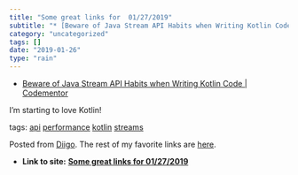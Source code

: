 ```yaml
---
title: "Some great links for  01/27/2019"
subtitle: "* [Beware of Java Stream API Habits when Writing Kotlin Code | Codementor](<https://www.codementor.i..."
category: "uncategorized"
tags: []
date: "2019-01-26"
type: "rain"
---
```

* [Beware of Java Stream API Habits when Writing Kotlin Code | Codementor](<https://www.codementor.io/pivovarit/beware-of-java-stream-api-habits-when-writing-kotlin-code-qrop4ymdc?utm_content=posts&utm_source=sendgrid&utm_medium=email&utm_term=post-qrop4ymdc&utm_campaign=newsletter20190102>)

I’m starting to love Kotlin!

tags: [api](<https://www.diigo.com/user/pitosalas/api>)
[performance](<https://www.diigo.com/user/pitosalas/performance>)
[kotlin](<https://www.diigo.com/user/pitosalas/kotlin>)
[streams](<https://www.diigo.com/user/pitosalas/streams>)

Posted from [Diigo](<https://www.diigo.com>). The rest of my favorite links
are [here](<https://www.diigo.com/user/pitosalas>).


* **Link to site:** **[Some great links for  01/27/2019](None)**